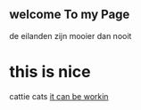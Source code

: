 ## welcome To my Page
 de eilanden zijn mooier dan nooit
# this is nice
cattie cats 
[it can be workin](google.nl)
